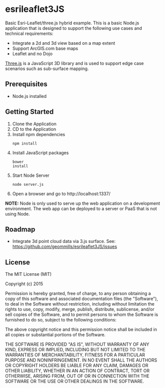 # esrileaflet3JS

Basic Esri-Leaflet/three.js hybrid example.  This is a basic Node.js application that is designed to support the following use cases and technical requirements:

* Integrate a 2d and 3d view based on a map extent
* Support ArcGIS.com base maps
* Leaflet and no Dojo

[Three.js](http://threejs.org) is a JavaScript 3D library and is used to support edge case scenarios such as sub-surface mapping.

## Prerequisites

* Node.js installed

## Getting Started

1.  Clone the Application
2.  CD to the Application
3.  Install npm dependencies<br><pre><code>npm install</code></pre>
4.  Install JavaScript packages<br><pre><code>bower install</code></pre>
5.  Start Node Server<br><pre><code>node server.js</code></pre>
6.  Open a browser and go to http://localhost:1337/

<b>NOTE:</b>  Node is only used to serve up the web application on a development environment.  The web app can be deployed to a server or PaaS that is not using Node.

## Roadmap

* Integrate 3d point cloud data via 3.js surface.  See: https://github.com/geommills/esrileaflet3JS/issues


## License

The MIT License (MIT)

Copyright (c) 2015

Permission is hereby granted, free of charge, to any person obtaining a copy
of this software and associated documentation files (the "Software"), to deal
in the Software without restriction, including without limitation the rights
to use, copy, modify, merge, publish, distribute, sublicense, and/or sell
copies of the Software, and to permit persons to whom the Software is
furnished to do so, subject to the following conditions:

The above copyright notice and this permission notice shall be included in all
copies or substantial portions of the Software.

THE SOFTWARE IS PROVIDED "AS IS", WITHOUT WARRANTY OF ANY KIND, EXPRESS OR
IMPLIED, INCLUDING BUT NOT LIMITED TO THE WARRANTIES OF MERCHANTABILITY,
FITNESS FOR A PARTICULAR PURPOSE AND NONINFRINGEMENT. IN NO EVENT SHALL THE
AUTHORS OR COPYRIGHT HOLDERS BE LIABLE FOR ANY CLAIM, DAMAGES OR OTHER
LIABILITY, WHETHER IN AN ACTION OF CONTRACT, TORT OR OTHERWISE, ARISING FROM,
OUT OF OR IN CONNECTION WITH THE SOFTWARE OR THE USE OR OTHER DEALINGS IN THE
SOFTWARE.

